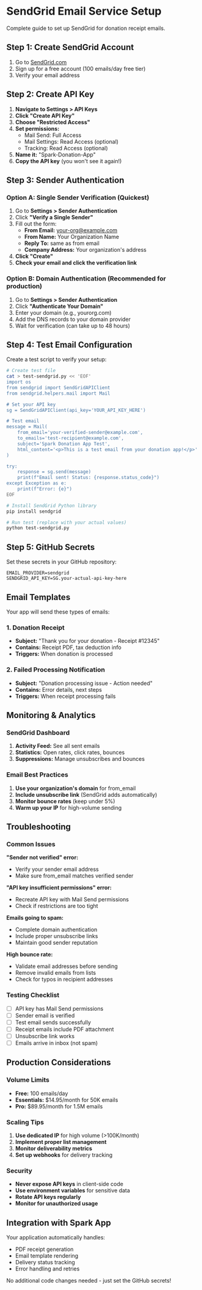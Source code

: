 # SendGrid Email Service Setup

Complete guide to set up SendGrid for donation receipt emails.

## Step 1: Create SendGrid Account

1. Go to [SendGrid.com](https://sendgrid.com)
2. Sign up for a free account (100 emails/day free tier)
3. Verify your email address

## Step 2: Create API Key

1. **Navigate to Settings > API Keys**
2. **Click "Create API Key"**
3. **Choose "Restricted Access"**
4. **Set permissions:**
   - Mail Send: Full Access
   - Mail Settings: Read Access (optional)
   - Tracking: Read Access (optional)
5. **Name it:** "Spark-Donation-App"
6. **Copy the API key** (you won't see it again!)

## Step 3: Sender Authentication

### Option A: Single Sender Verification (Quickest)
1. Go to **Settings > Sender Authentication**
2. Click **"Verify a Single Sender"**
3. Fill out the form:
   - **From Email:** your-org@example.com
   - **From Name:** Your Organization Name
   - **Reply To:** same as from email
   - **Company Address:** Your organization's address
4. **Click "Create"**
5. **Check your email and click the verification link**

### Option B: Domain Authentication (Recommended for production)
1. Go to **Settings > Sender Authentication**
2. Click **"Authenticate Your Domain"**
3. Enter your domain (e.g., yourorg.com)
4. Add the DNS records to your domain provider
5. Wait for verification (can take up to 48 hours)

## Step 4: Test Email Configuration

Create a test script to verify your setup:

```bash
# Create test file
cat > test-sendgrid.py << 'EOF'
import os
from sendgrid import SendGridAPIClient
from sendgrid.helpers.mail import Mail

# Set your API key
sg = SendGridAPIClient(api_key='YOUR_API_KEY_HERE')

# Test email
message = Mail(
    from_email='your-verified-sender@example.com',
    to_emails='test-recipient@example.com',
    subject='Spark Donation App Test',
    html_content='<p>This is a test email from your donation app!</p>'
)

try:
    response = sg.send(message)
    print(f"Email sent! Status: {response.status_code}")
except Exception as e:
    print(f"Error: {e}")
EOF

# Install SendGrid Python library
pip install sendgrid

# Run test (replace with your actual values)
python test-sendgrid.py
```

## Step 5: GitHub Secrets

Set these secrets in your GitHub repository:

```
EMAIL_PROVIDER=sendgrid
SENDGRID_API_KEY=SG.your-actual-api-key-here
```

## Email Templates

Your app will send these types of emails:

### 1. Donation Receipt
- **Subject:** "Thank you for your donation - Receipt #12345"
- **Contains:** Receipt PDF, tax deduction info
- **Triggers:** When donation is processed

### 2. Failed Processing Notification
- **Subject:** "Donation processing issue - Action needed"
- **Contains:** Error details, next steps
- **Triggers:** When receipt processing fails

## Monitoring & Analytics

### SendGrid Dashboard
1. **Activity Feed:** See all sent emails
2. **Statistics:** Open rates, click rates, bounces
3. **Suppressions:** Manage unsubscribes and bounces

### Email Best Practices
1. **Use your organization's domain** for from_email
2. **Include unsubscribe link** (SendGrid adds automatically)
3. **Monitor bounce rates** (keep under 5%)
4. **Warm up your IP** for high-volume sending

## Troubleshooting

### Common Issues

**"Sender not verified" error:**
- Verify your sender email address
- Make sure from_email matches verified sender

**"API key insufficient permissions" error:**
- Recreate API key with Mail Send permissions
- Check if restrictions are too tight

**Emails going to spam:**
- Complete domain authentication
- Include proper unsubscribe links
- Maintain good sender reputation

**High bounce rate:**
- Validate email addresses before sending
- Remove invalid emails from lists
- Check for typos in recipient addresses

### Testing Checklist
- [ ] API key has Mail Send permissions
- [ ] Sender email is verified
- [ ] Test email sends successfully
- [ ] Receipt emails include PDF attachment
- [ ] Unsubscribe link works
- [ ] Emails arrive in inbox (not spam)

## Production Considerations

### Volume Limits
- **Free:** 100 emails/day
- **Essentials:** $14.95/month for 50K emails
- **Pro:** $89.95/month for 1.5M emails

### Scaling Tips
1. **Use dedicated IP** for high volume (>100K/month)
2. **Implement proper list management**
3. **Monitor deliverability metrics**
4. **Set up webhooks** for delivery tracking

### Security
- **Never expose API keys** in client-side code
- **Use environment variables** for sensitive data
- **Rotate API keys regularly**
- **Monitor for unauthorized usage**

## Integration with Spark App

Your application automatically handles:
- PDF receipt generation
- Email template rendering
- Delivery status tracking
- Error handling and retries

No additional code changes needed - just set the GitHub secrets!